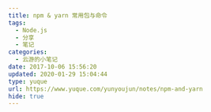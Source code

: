 ```yaml
---
title: npm & yarn 常用包与命令
tags:
  - Node.js
  - 分享
  - 笔记
categories:
  - 云游的小笔记
date: 2017-10-06 15:56:20
updated: 2020-01-29 15:04:44
type: yuque
url: https://www.yuque.com/yunyoujun/notes/npm-and-yarn
hide: true
---
```

